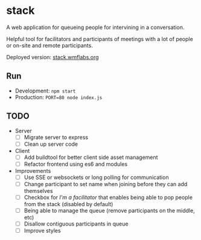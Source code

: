 stack
=====

A web application for queueing people for intervining in a conversation.

Helpful tool for facilitators and participants of meetings with a lot of people
or on-site and remote participants.

Deployed version: [stack.wmflabs.org](http://stack.wmflabs.org)

Run
---

* Development: `npm start`
* Production: `PORT=80 node index.js`

TODO
----

* Server
  * [ ] Migrate server to express
  * [ ] Clean up server code
* Client
  * [ ] Add buildtool  for better client side asset management
  * [ ] Refactor frontend using es6 and modules
* Improvements
  * [ ] Use SSE or websockets or long polling for communication
  * [ ] Change participant to set name when joining before they can add
    themselves
  * [ ] Checkbox for *I'm a facilitator* that enables being able to pop people
    from the stack (disabled by default)
  * [ ] Being able to manage the queue (remove participants on the middle, etc)
  * [ ] Disallow contiguous participants in queue
  * [ ] Improve styles
